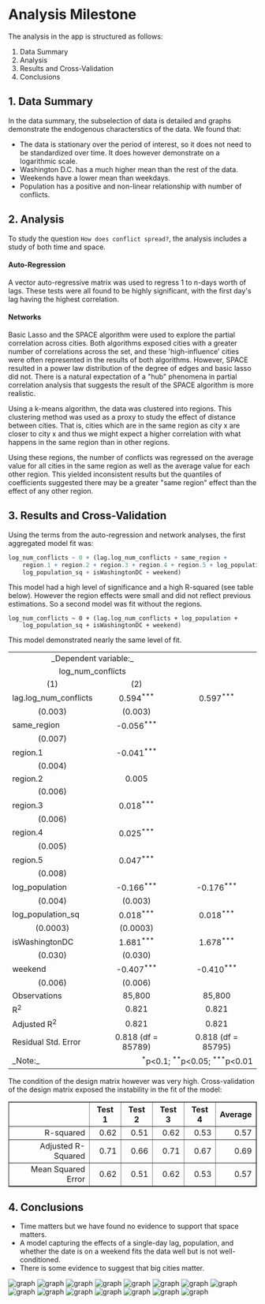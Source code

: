 # Analysis Milestone

The analysis in the app is structured as follows:

1. Data Summary
2. Analysis
3. Results and Cross-Validation
4. Conclusions

## 1. Data Summary

In the data summary, the subselection of data is detailed and graphs demonstrate the endogenous characterstics of the data. We found that:

* The data is stationary over the period of interest, so it does not need to be standardized over time. It does however demonstrate on a logarithmic scale.
* Washington D.C. has a much higher mean than the rest of the data.
* Weekends have a lower mean than weekdays.
* Population has a positive and non-linear relationship with number of conflicts.

## 2. Analysis

To study the question `How does conflict spread?`, the analysis includes a study of both time and space.

#### Auto-Regression

A vector auto-regressive matrix was used to regress 1 to n-days worth of lags. These tests were all found to be highly significant, with the first day's lag having the highest correlation.

#### Networks

Basic Lasso and the SPACE algorithm were used to explore the partial correlation across cities. Both algorithms exposed cities with a greater number of correlations across the set, and these 'high-influence' cities were often represented in the results of both algorithms. However, SPACE resulted in a power law distribution of the degree of edges and basic lasso did not. There is a natural expectation of a "hub" phenomena in partial correlation analysis that suggests the result of the SPACE algorithm is more realistic.

Using a k-means algorithm, the data was clustered into regions. This clustering method was used as a proxy to study the effect of distance between cities. That is, cities which are in the same region as city x are closer to city x and thus we might expect a higher correlation with what happens in the same region than in other regions.

Using these regions, the number of conflicts was regressed on the average value for all cities in the same region as well as the average value for each other region. This yielded inconsistent results but the quantiles of coefficients suggested there may be a greater "same region" effect than the effect of any other region.

## 3. Results and Cross-Validation

Using the terms from the auto-regression and network analyses, the first aggregated model fit was:

```r
log_num_conflicts ~ 0 + (lag.log_num_conflicts + same_region + 
    region.1 + region.2 + region.3 + region.4 + region.5 + log_population + 
    log_population_sq + isWashingtonDC + weekend)
```

This model had a high level of significance and a high R-squared (see table below). However the region effects were small and did not reflect previous estimations. So a second model was fit without the regions.

```{r}
log_num_conflicts ~ 0 + (lag.log_num_conflicts + log_population + 
    log_population_sq + isWashingtonDC + weekend)
```

This model demonstrated nearly the same level of fit.


<table style="text-align:center">

<tbody>

<tr>

<td colspan="2">_Dependent variable:_</td>

</tr>

<tr>

<td colspan="2">log_num_conflicts</td>

</tr>

<tr>

<td>(1)</td>

<td>(2)</td>

</tr>

<tr>

<td style="text-align:left">lag.log_num_conflicts</td>

<td>0.594<sup>***</sup></td>

<td>0.597<sup>***</sup></td>

</tr>

<tr>

<td>(0.003)</td>

<td>(0.003)</td>

</tr>

<tr>

<td style="text-align:left">same_region</td>

<td>-0.056<sup>***</sup></td>

</tr>

<tr>

<td>(0.007)</td>

</tr>

<tr>

<td style="text-align:left">region.1</td>

<td>-0.041<sup>***</sup></td>

</tr>

<tr>

<td>(0.004)</td>

</tr>

<tr>

<td style="text-align:left">region.2</td>

<td>0.005</td>

</tr>

<tr>

<td>(0.006)</td>

</tr>

<tr>

<td style="text-align:left">region.3</td>

<td>0.018<sup>***</sup></td>

</tr>

<tr>

<td>(0.006)</td>

</tr>

<tr>

<td style="text-align:left">region.4</td>

<td>0.025<sup>***</sup></td>

</tr>

<tr>

<td>(0.005)</td>

</tr>

<tr>

<td style="text-align:left">region.5</td>

<td>0.047<sup>***</sup></td>

</tr>

<tr>

<td>(0.008)</td>

</tr>

<tr>

<td style="text-align:left">log_population</td>

<td>-0.166<sup>***</sup></td>

<td>-0.176<sup>***</sup></td>

</tr>

<tr>

<td>(0.004)</td>

<td>(0.003)</td>

</tr>

<tr>

<td style="text-align:left">log_population_sq</td>

<td>0.018<sup>***</sup></td>

<td>0.018<sup>***</sup></td>

</tr>

<tr>

<td>(0.0003)</td>

<td>(0.0003)</td>

</tr>

<tr>

<td style="text-align:left">isWashingtonDC</td>

<td>1.681<sup>***</sup></td>

<td>1.678<sup>***</sup></td>

</tr>

<tr>

<td>(0.030)</td>

<td>(0.030)</td>

</tr>

<tr>

<td style="text-align:left">weekend</td>

<td>-0.407<sup>***</sup></td>

<td>-0.410<sup>***</sup></td>

</tr>

<tr>

<td>(0.006)</td>

<td>(0.006)</td>

</tr>

<tr>

<td style="text-align:left">Observations</td>

<td>85,800</td>

<td>85,800</td>

</tr>

<tr>

<td style="text-align:left">R<sup>2</sup></td>

<td>0.821</td>

<td>0.821</td>

</tr>

<tr>

<td style="text-align:left">Adjusted R<sup>2</sup></td>

<td>0.821</td>

<td>0.821</td>

</tr>

<tr>

<td style="text-align:left">Residual Std. Error</td>

<td>0.818 (df = 85789)</td>

<td>0.818 (df = 85795)</td>

</tr>

<tr>

<td style="text-align:left">_Note:_</td>

<td colspan="2" style="text-align:right"><sup>*</sup>p<0.1; <sup>**</sup>p<0.05; <sup>***</sup>p<0.01</td>

</tr>

</tbody>

</table>

The condition of the design matrix however was very high. Cross-validation of the design matrix exposed the instability in the fit of the model:

<table border=1>
<tr> <th>  </th> <th> Test 1 </th> <th> Test 2 </th> <th> Test 3 </th> <th> Test 4 </th> <th> Average </th>  </tr>
  <tr> <td align="right"> R-squared </td> <td align="right"> 0.62 </td> <td align="right"> 0.51 </td> <td align="right"> 0.62 </td> <td align="right"> 0.53 </td> <td align="right"> 0.57 </td> </tr>
  <tr> <td align="right"> Adjusted R-Squared </td> <td align="right"> 0.71 </td> <td align="right"> 0.66 </td> <td align="right"> 0.71 </td> <td align="right"> 0.67 </td> <td align="right"> 0.69 </td> </tr>
  <tr> <td align="right"> Mean Squared Error </td> <td align="right"> 0.62 </td> <td align="right"> 0.51 </td> <td align="right"> 0.62 </td> <td align="right"> 0.53 </td> <td align="right"> 0.57 </td> </tr>
   </table>

## 4. Conclusions

* Time matters but we have found no evidence to support that space matters.
* A model capturing the effects of a single-day lag, population, and whether the date is on a weekend fits the data well but is not well-conditioned.
* There is some evidence to suggest that big cities matter.

![graph](/conflict_analysis_app/public/images/summary_num_conflicts_raw.png)
![graph](/conflict_analysis_app/public/images/summary_num_conflicts_smooth.png)
![graph](/conflict_analysis_app/public/images/summary_weekly_trends.png)
![graph](/conflict_analysis_app/public/images/summary_population.png)
![graph](/conflict_analysis_app/public/images/analysis_boston_ex1.png)
![graph](/conflict_analysis_app/public/images/analysis_lag_all_cities.png)
![graph](/conflict_analysis_app/public/images/analysis_lag_boxplot.png)
![graph](/conflict_analysis_app/public/images/analysis_lag_coeffs.png)
![graph](/conflict_analysis_app/public/images/analysis_network_heatmap.png)
![graph](/conflict_analysis_app/public/images/analysis_network_lasso.png)
![graph](/conflict_analysis_app/public/images/analysis_network_lasso_hist.png)
![graph](/conflict_analysis_app/public/images/analysis_network_space.png)
![graph](/conflict_analysis_app/public/images/analysis_network_space_hist.png)
![graph](/conflict_analysis_app/public/images/analysis_kluster_map.png)
![graph](/conflict_analysis_app/public/images/analysis_kluster_region_coeffs_boxplot.png)

